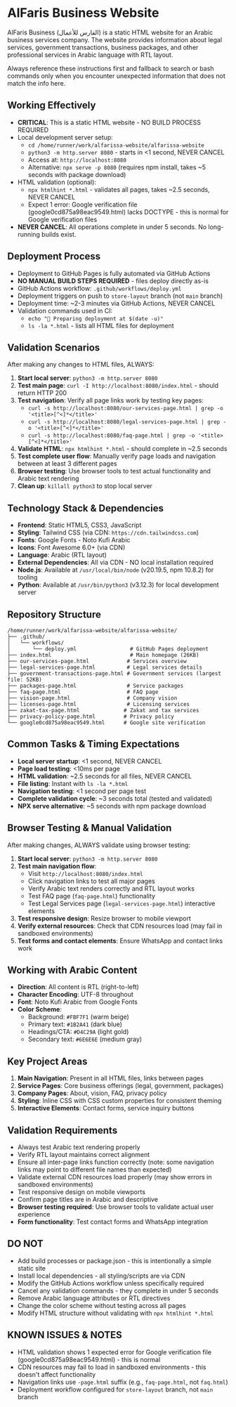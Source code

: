 # AlFaris Business Website
AlFaris Business (الفارس للأعمال) is a static HTML website for an Arabic business services company. The website provides information about legal services, government transactions, business packages, and other professional services in Arabic language with RTL layout.

Always reference these instructions first and fallback to search or bash commands only when you encounter unexpected information that does not match the info here.

## Working Effectively
- **CRITICAL**: This is a static HTML website - NO BUILD PROCESS REQUIRED
- Local development server setup:
  - `cd /home/runner/work/alfarissa-website/alfarissa-website`
  - `python3 -m http.server 8080` - starts in <1 second, NEVER CANCEL
  - Access at: `http://localhost:8080`
  - Alternative: `npx serve -p 8080` (requires npm install, takes ~5 seconds with package download)
- HTML validation (optional):
  - `npx htmlhint *.html` - validates all pages, takes ~2.5 seconds, NEVER CANCEL
  - Expect 1 error: Google verification file (google0cd875a98eac9549.html) lacks DOCTYPE - this is normal for Google verification files
- **NEVER CANCEL**: All operations complete in under 5 seconds. No long-running builds exist.

## Deployment Process
- Deployment to GitHub Pages is fully automated via GitHub Actions
- **NO MANUAL BUILD STEPS REQUIRED** - files deploy directly as-is
- GitHub Actions workflow: `.github/workflows/deploy.yml`
- Deployment triggers on push to `store-layout` branch (not `main` branch)
- Deployment time: ~2-3 minutes via GitHub Actions, NEVER CANCEL
- Validation commands used in CI:
  - `echo "🚀 Preparing deployment at $(date -u)"`
  - `ls -la *.html` - lists all HTML files for deployment

## Validation Scenarios
After making any changes to HTML files, ALWAYS:
1. **Start local server**: `python3 -m http.server 8080`
2. **Test main page**: `curl -I http://localhost:8080/index.html` - should return HTTP 200
3. **Test navigation**: Verify all page links work by testing key pages:
   - `curl -s http://localhost:8080/our-services-page.html | grep -o '<title>[^<]*</title>'`
   - `curl -s http://localhost:8080/legal-services-page.html | grep -o '<title>[^<]*</title>'`
   - `curl -s http://localhost:8080/faq-page.html | grep -o '<title>[^<]*</title>'`
4. **Validate HTML**: `npx htmlhint *.html` - should complete in ~2.5 seconds
5. **Test complete user flow**: Manually verify page loads and navigation between at least 3 different pages
6. **Browser testing**: Use browser tools to test actual functionality and Arabic text rendering
7. **Clean up**: `killall python3` to stop local server

## Technology Stack & Dependencies
- **Frontend**: Static HTML5, CSS3, JavaScript
- **Styling**: Tailwind CSS (via CDN: `https://cdn.tailwindcss.com`)
- **Fonts**: Google Fonts - Noto Kufi Arabic
- **Icons**: Font Awesome 6.0+ (via CDN)
- **Language**: Arabic (RTL layout)
- **External Dependencies**: All via CDN - NO local installation required
- **Node.js**: Available at `/usr/local/bin/node` (v20.19.5, npm 10.8.2) for tooling
- **Python**: Available at `/usr/bin/python3` (v3.12.3) for local development server

## Repository Structure
```
/home/runner/work/alfarissa-website/alfarissa-website/
├── .github/
│   └── workflows/
│       └── deploy.yml                 # GitHub Pages deployment
├── index.html                         # Main homepage (26KB)
├── our-services-page.html            # Services overview
├── legal-services-page.html          # Legal services details  
├── government-transactions-page.html # Government services (largest file: 52KB)
├── packages-page.html                # Service packages
├── faq-page.html                     # FAQ page
├── vision-page.html                  # Company vision
├── licenses-page.html                # Licensing services
├── zakat-tax-page.html              # Zakat and tax services
├── privacy-policy-page.html         # Privacy policy
└── google0cd875a98eac9549.html      # Google site verification
```

## Common Tasks & Timing Expectations
- **Local server startup**: <1 second, NEVER CANCEL
- **Page load testing**: <10ms per page
- **HTML validation**: ~2.5 seconds for all files, NEVER CANCEL  
- **File listing**: Instant with `ls -la *.html`
- **Navigation testing**: <1 second per page test
- **Complete validation cycle**: ~3 seconds total (tested and validated)
- **NPX serve alternative**: ~5 seconds with npm package download

## Browser Testing & Manual Validation
After making changes, ALWAYS validate using browser testing:
1. **Start local server**: `python3 -m http.server 8080`
2. **Test main navigation flow**: 
   - Visit `http://localhost:8080/index.html`
   - Click navigation links to test all major pages
   - Verify Arabic text renders correctly and RTL layout works
   - Test FAQ page (`faq-page.html`) functionality
   - Test Legal Services page (`legal-services-page.html`) interactive elements
3. **Test responsive design**: Resize browser to mobile viewport
4. **Verify external resources**: Check that CDN resources load (may fail in sandboxed environments)
5. **Test forms and contact elements**: Ensure WhatsApp and contact links work

## Working with Arabic Content
- **Direction**: All content is RTL (right-to-left)
- **Character Encoding**: UTF-8 throughout
- **Font**: Noto Kufi Arabic from Google Fonts
- **Color Scheme**: 
  - Background: `#FBF7F1` (warm beige)
  - Primary text: `#1B2A41` (dark blue)
  - Headings/CTA: `#D4C29A` (light gold)
  - Secondary text: `#6E6E6E` (medium gray)

## Key Project Areas
1. **Main Navigation**: Present in all HTML files, links between pages
2. **Service Pages**: Core business offerings (legal, government, packages)
3. **Company Pages**: About, vision, FAQ, privacy policy
4. **Styling**: Inline CSS with CSS custom properties for consistent theming
5. **Interactive Elements**: Contact forms, service inquiry buttons

## Validation Requirements
- Always test Arabic text rendering properly
- Verify RTL layout maintains correct alignment
- Ensure all inter-page links function correctly (note: some navigation links may point to different file names than expected)
- Validate external CDN resources load properly (may show errors in sandboxed environments)
- Test responsive design on mobile viewports
- Confirm page titles are in Arabic and descriptive
- **Browser testing required**: Use browser tools to validate actual user experience
- **Form functionality**: Test contact forms and WhatsApp integration

## DO NOT
- Add build processes or package.json - this is intentionally a simple static site
- Install local dependencies - all styling/scripts are via CDN
- Modify the GitHub Actions workflow unless specifically required
- Cancel any validation commands - they complete in under 5 seconds
- Remove Arabic language attributes or RTL directives
- Change the color scheme without testing across all pages
- Modify HTML structure without validating with `npx htmlhint *.html`

## KNOWN ISSUES & NOTES
- HTML validation shows 1 expected error for Google verification file (google0cd875a98eac9549.html) - this is normal
- CDN resources may fail to load in sandboxed environments - this doesn't affect functionality
- Navigation links use `-page.html` suffix (e.g., `faq-page.html`, not `faq.html`)
- Deployment workflow configured for `store-layout` branch, not `main` branch
